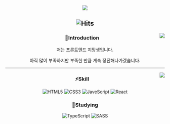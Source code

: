 <div align=center>
<img src="https://capsule-render.vercel.app/api?type=rect&color=gradient&text=%20%20Welcome!%20%20&fontAlign=30&fontSize=30&textBg=true&desc=to%20the%20My%20%27Github%27%20profile&descAlign=60&descAlignY=50" />

![Hits](https://hits.seeyoufarm.com/api/count/incr/badge.svg?url=https%3A%2F%2Fgithub.com%2Feternrust%2Fhit-counter&count_bg=%23747474&title_bg=%23000000&icon=github.svg&icon_color=%23E7E7E7&title=Github&edge_flat=false)
---
<img align=right src="https://github-readme-stats.vercel.app/api/top-langs/?username=eternrust&theme=dracula&layout=compact&langs_count=10"/>

### :wave:Introduction

저는 프론트엔드 지망생입니다.

아직 많이 부족하지만 부족한 만큼 계속 정진해나가겠습니다.

---
<img align=right src="https://github-readme-stats.vercel.app/api?username=eternrust&show_icons=true&theme=dracula"/>

### :zap:Skill
![HTML5](https://img.shields.io/badge/HTML5-E34F26?style=flat&logo=HTML5&logoColor=white)
![CSS3](https://img.shields.io/badge/CSS3-1572B6?style=flat&logo=CSS3&logoColor=white)
![JaveScript](https://img.shields.io/badge/JavaScript-F7DF1E?style=flat&logo=JavaScript&logoColor=white)
![React](https://img.shields.io/badge/React-61DAFB?style=flat&logo=React&logoColor=white)

### :muscle:Studying
![TypeScript](https://img.shields.io/badge/TypeScript-3178C6?style=flat&logo=TypeScript&logoColor=white")
![SASS](https://img.shields.io/badge/Sass-CC6699?style=flat&logo=Sass&logoColor=white")

</div>
